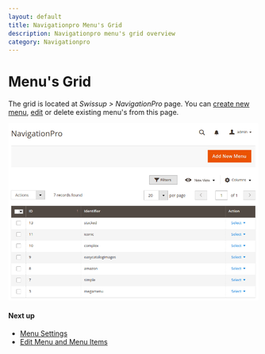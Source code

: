 ```yaml
---
layout: default
title: Navigationpro Menu's Grid
description: Navigationpro menu's grid overview
category: Navigationpro
---
```


# Menu's Grid

The grid is located at _Swissup > NavigationPro_ page. You can
[create new menu][menu.settings], [edit][menu.edit] or delete existing menu's
from this page.

![Menu's Grid](/images/m2/navigationpro/backend/menu-grid.png)

#### Next up

 -  [Menu Settings][menu.settings]
 -  [Edit Menu and Menu Items][menu.edit]

[menu.settings]: /m2/extensions/navigationpro/backend/menu-settings/ "Menu Settings page"
[menu.edit]: /m2/extensions/navigationpro/backend/menu-edit/ "Edit Menu and Menu Items"
